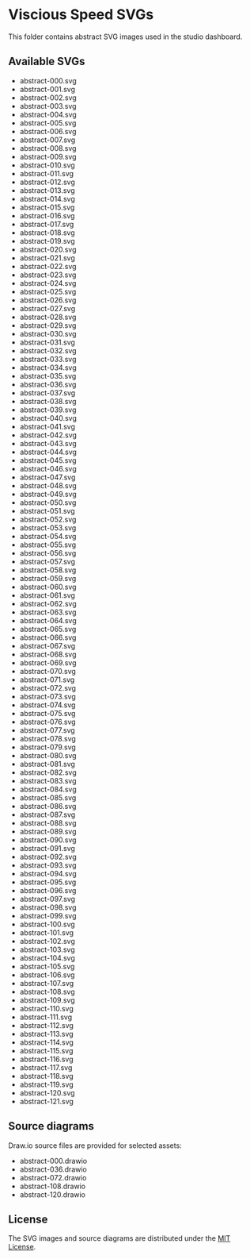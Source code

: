 # Viscious Speed SVGs

This folder contains abstract SVG images used in the studio dashboard.

## Available SVGs

* abstract-000.svg
* abstract-001.svg
* abstract-002.svg
* abstract-003.svg
* abstract-004.svg
* abstract-005.svg
* abstract-006.svg
* abstract-007.svg
* abstract-008.svg
* abstract-009.svg
* abstract-010.svg
* abstract-011.svg
* abstract-012.svg
* abstract-013.svg
* abstract-014.svg
* abstract-015.svg
* abstract-016.svg
* abstract-017.svg
* abstract-018.svg
* abstract-019.svg
* abstract-020.svg
* abstract-021.svg
* abstract-022.svg
* abstract-023.svg
* abstract-024.svg
* abstract-025.svg
* abstract-026.svg
* abstract-027.svg
* abstract-028.svg
* abstract-029.svg
* abstract-030.svg
* abstract-031.svg
* abstract-032.svg
* abstract-033.svg
* abstract-034.svg
* abstract-035.svg
* abstract-036.svg
* abstract-037.svg
* abstract-038.svg
* abstract-039.svg
* abstract-040.svg
* abstract-041.svg
* abstract-042.svg
* abstract-043.svg
* abstract-044.svg
* abstract-045.svg
* abstract-046.svg
* abstract-047.svg
* abstract-048.svg
* abstract-049.svg
* abstract-050.svg
* abstract-051.svg
* abstract-052.svg
* abstract-053.svg
* abstract-054.svg
* abstract-055.svg
* abstract-056.svg
* abstract-057.svg
* abstract-058.svg
* abstract-059.svg
* abstract-060.svg
* abstract-061.svg
* abstract-062.svg
* abstract-063.svg
* abstract-064.svg
* abstract-065.svg
* abstract-066.svg
* abstract-067.svg
* abstract-068.svg
* abstract-069.svg
* abstract-070.svg
* abstract-071.svg
* abstract-072.svg
* abstract-073.svg
* abstract-074.svg
* abstract-075.svg
* abstract-076.svg
* abstract-077.svg
* abstract-078.svg
* abstract-079.svg
* abstract-080.svg
* abstract-081.svg
* abstract-082.svg
* abstract-083.svg
* abstract-084.svg
* abstract-085.svg
* abstract-086.svg
* abstract-087.svg
* abstract-088.svg
* abstract-089.svg
* abstract-090.svg
* abstract-091.svg
* abstract-092.svg
* abstract-093.svg
* abstract-094.svg
* abstract-095.svg
* abstract-096.svg
* abstract-097.svg
* abstract-098.svg
* abstract-099.svg
* abstract-100.svg
* abstract-101.svg
* abstract-102.svg
* abstract-103.svg
* abstract-104.svg
* abstract-105.svg
* abstract-106.svg
* abstract-107.svg
* abstract-108.svg
* abstract-109.svg
* abstract-110.svg
* abstract-111.svg
* abstract-112.svg
* abstract-113.svg
* abstract-114.svg
* abstract-115.svg
* abstract-116.svg
* abstract-117.svg
* abstract-118.svg
* abstract-119.svg
* abstract-120.svg
* abstract-121.svg

## Source diagrams

Draw.io source files are provided for selected assets:

* abstract-000.drawio
* abstract-036.drawio
* abstract-072.drawio
* abstract-108.drawio
* abstract-120.drawio

## License

The SVG images and source diagrams are distributed under the [MIT License](../../../LICENSE).
